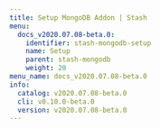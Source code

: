 ```yaml
---
title: Setup MongoDB Addon | Stash
menu:
  docs_v2020.07.08-beta.0:
    identifier: stash-mongodb-setup
    name: Setup
    parent: stash-mongodb
    weight: 20
menu_name: docs_v2020.07.08-beta.0
info:
  catalog: v2020.07.08-beta.0
  cli: v0.10.0-beta.0
  version: v2020.07.08-beta.0
---
```


